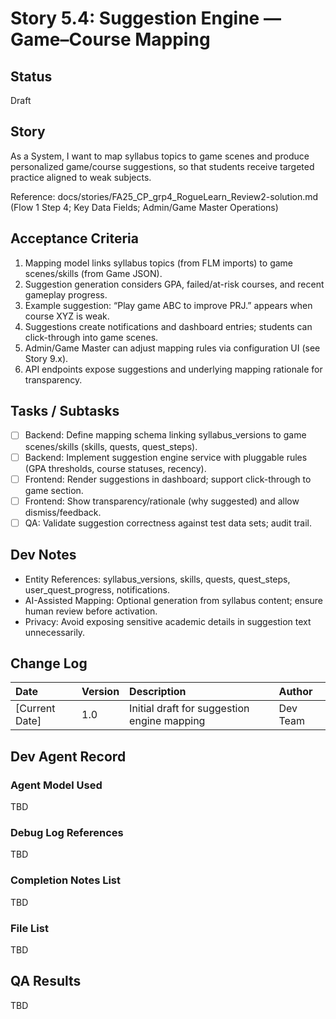# Story 5.4: Suggestion Engine — Game–Course Mapping

## Status

Draft

## Story

As a System, I want to map syllabus topics to game scenes and produce personalized game/course suggestions, so that students receive targeted practice aligned to weak subjects.

Reference: docs/stories/FA25_CP_grp4_RogueLearn_Review2-solution.md (Flow 1 Step 4; Key Data Fields; Admin/Game Master Operations)

## Acceptance Criteria

1. Mapping model links syllabus topics (from FLM imports) to game scenes/skills (from Game JSON).
2. Suggestion generation considers GPA, failed/at-risk courses, and recent gameplay progress.
3. Example suggestion: “Play game ABC to improve PRJ.” appears when course XYZ is weak.
4. Suggestions create notifications and dashboard entries; students can click-through into game scenes.
5. Admin/Game Master can adjust mapping rules via configuration UI (see Story 9.x).
6. API endpoints expose suggestions and underlying mapping rationale for transparency.

## Tasks / Subtasks

- [ ] Backend: Define mapping schema linking syllabus_versions to game scenes/skills (skills, quests, quest_steps).
- [ ] Backend: Implement suggestion engine service with pluggable rules (GPA thresholds, course statuses, recency).
- [ ] Frontend: Render suggestions in dashboard; support click-through to game section.
- [ ] Frontend: Show transparency/rationale (why suggested) and allow dismiss/feedback.
- [ ] QA: Validate suggestion correctness against test data sets; audit trail.

## Dev Notes

- Entity References: syllabus_versions, skills, quests, quest_steps, user_quest_progress, notifications.
- AI-Assisted Mapping: Optional generation from syllabus content; ensure human review before activation.
- Privacy: Avoid exposing sensitive academic details in suggestion text unnecessarily.

## Change Log

| Date | Version | Description | Author |
| :--- | :--- | :--- | :--- |
| [Current Date] | 1.0 | Initial draft for suggestion engine mapping | Dev Team |

## Dev Agent Record

### Agent Model Used
TBD

### Debug Log References
TBD

### Completion Notes List
TBD

### File List
TBD

## QA Results
TBD